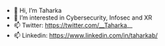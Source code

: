- 👋 Hi, I’m Taharka
- 👀 I’m interested in Cybersecurity, Infosec and XR 
- 📫 Twitter: https://twitter.com/__Taharka__ 
- 📫 Linkedin: https://www.linkedin.com/in/taharkab/

